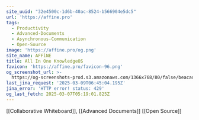 ```yaml
---
site_uuid: "32e4500c-1d6b-40ac-8524-b566904e5dc5"
url: 'https://affine.pro'
tags:
  - Productivity
  - Advanced-Documents
  - Asynchronous-Communication
  - Open-Source
image: 'https://affine.pro/og.png'
site_name: AFFiNE
title: All In One KnowledgeOS
favicon: 'https://affine.pro/favicon-96.png'
og_screenshot_url: >-
  https://og-screenshots-prod.s3.amazonaws.com/1366x768/80/false/beacad3f444fa77926fe27db0e81be5e8a3e2e77be4fb4fcca12eb781393b5cb.jpeg
last_jina_request: '2025-03-09T06:45:04.195Z'
jina_error: 'HTTP error! status: 429'
og_last_fetch: 2025-03-07T05:19:01.825Z
---
```

[[Collaborative Whiteboard]], [[Advanced Documents]]
[[Open Source]]
